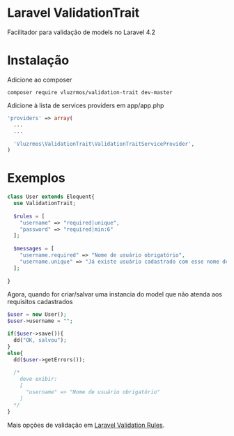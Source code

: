 Laravel ValidationTrait
=======================

Facilitador para validação de models no Laravel 4.2

Instalação
=

Adicione ao composer
```
composer require vluzrmos/validation-trait dev-master
```

Adicione à lista de services providers em app/app.php

```php
'providers' => array(
  ...
  ...

  'Vluzrmos\ValidationTrait\ValidationTraitServiceProvider',
)
```

Exemplos
=
```php
class User extends Eloquent{
  use ValidationTrait;
  
  $rules = [
    "username" => "required|unique",
    "password" => "required|min:6"
  ];
  
  $messages = [
    "username.required" => "Nome de usuário obrigatório",
    "username.unique" => "Já existe usuário cadastrado com esse nome de usuário"
  ];
  
}
```
Agora, quando for criar/salvar uma instancia do model que não atenda aos requisitos cadastrados
```php
$user = new User();
$user->username = "";

if($user->save()){
  dd("OK, salvou");
}
else{
  dd($user->getErrors()); 
  
  /*
    deve exibir:
    [
      "username" => "Nome de usuário obrigatório"
    ]
  */
}
```

Mais opções de validação em [Laravel Validation Rules](http://laravel.com/docs/4.2/validation#available-validation-rules).
